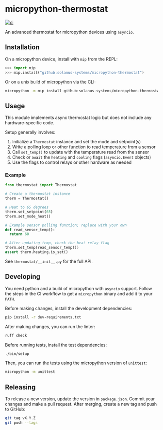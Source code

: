 # micropython-thermostat

[![ci](https://github.com/solanus-systems/micropython-thermostat/actions/workflows/ci.yml/badge.svg)](https://github.com/solanus-systems/micropython-thermostat/actions/workflows/ci.yml)

An advanced thermostat for micropython devices using `asyncio`.

## Installation

On a micropython device, install with `mip` from the REPL:

```python
>>> import mip
>>> mip.install("github:solanus-systems/micropython-thermostat")
```

Or on a unix build of micropython via the CLI:

```bash
micropython -m mip install github:solanus-systems/micropython-thermostat
```

## Usage

This module implements async thermostat logic but does not include any hardware-specific code.

Setup generally involves:

1. Initialize a `Thermostat` instance and set the mode and setpoint(s)
1. Write a polling loop or other function to read temperature from a sensor
1. Call `set_temp()` to update with the temperature read from the sensor
1. Check or `await` the `heating` and `cooling` flags (`asyncio.Event` objects)
1. Use the flags to control relays or other hardware as needed

### Example

```python
from thermostat import Thermostat

# Create a thermostat instance
therm = Thermostat()

# Heat to 65 degrees
therm.set_setpoint(65)
therm.set_mode_heat()

# Example sensor polling function; replace with your own
def read_sensor_temp():
  return 60

# After updating temp, check the heat relay flag
therm.set_temp(read_sensor_temp())
assert therm.heating.is_set()
```

See `thermostat/__init__.py` for the full API.

## Developing

You need python and a build of micropython with `asyncio` support. Follow the steps in the CI workflow to get a `micropython` binary and add it to your `PATH`.

Before making changes, install the development dependencies:

```bash
pip install -r dev-requirements.txt
```

After making changes, you can run the linter:

```bash
ruff check
```

Before running tests, install the test dependencies:

```bash
./bin/setup
```

Then, you can run the tests using the micropython version of `unittest`:

```bash
micropython -m unittest
```

## Releasing

To release a new version, update the version in `package.json`. Commit your changes and make a pull request. After merging, create a new tag and push to GitHub:

```bash
git tag vX.Y.Z
git push --tags
```
